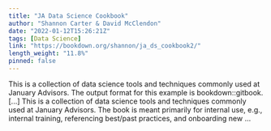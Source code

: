 ```yaml
---
title: "JA Data Science Cookbook"
author: "Shannon Carter & David McClendon"
date: "2022-01-12T15:26:21Z"
tags: [Data Science]
link: "https://bookdown.org/shannon/ja_ds_cookbook2/"
length_weight: "11.8%"
pinned: false
---
```


This is a collection of data science tools and techniques commonly used at January Advisors. The output format for this example is bookdown::gitbook. [...] This is a collection of data science tools and techniques commonly used at January Advisors. The book is meant primarily for internal use, e.g., internal training, referencing best/past practices, and onboarding new ...
